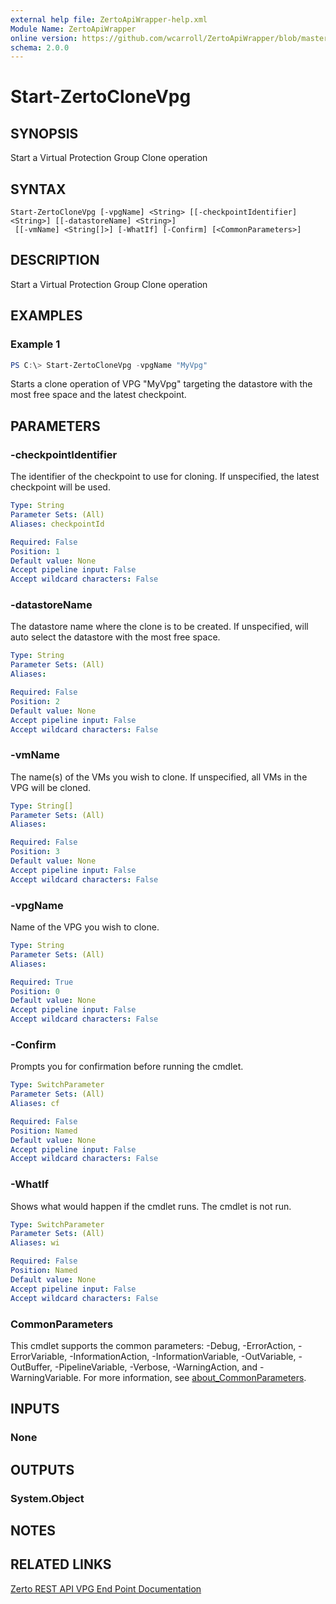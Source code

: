 ```yaml
---
external help file: ZertoApiWrapper-help.xml
Module Name: ZertoApiWrapper
online version: https://github.com/wcarroll/ZertoApiWrapper/blob/master/docs/Start-ZertoCloneVpg.md
schema: 2.0.0
---
```


# Start-ZertoCloneVpg

## SYNOPSIS
Start a Virtual Protection Group Clone operation

## SYNTAX

```
Start-ZertoCloneVpg [-vpgName] <String> [[-checkpointIdentifier] <String>] [[-datastoreName] <String>]
 [[-vmName] <String[]>] [-WhatIf] [-Confirm] [<CommonParameters>]
```

## DESCRIPTION
Start a Virtual Protection Group Clone operation

## EXAMPLES

### Example 1
```powershell
PS C:\> Start-ZertoCloneVpg -vpgName "MyVpg"
```

Starts a clone operation of VPG "MyVpg" targeting the datastore with the most free space and the latest checkpoint.

## PARAMETERS

### -checkpointIdentifier
The identifier of the checkpoint to use for cloning.
If unspecified, the latest checkpoint will be used.

```yaml
Type: String
Parameter Sets: (All)
Aliases: checkpointId

Required: False
Position: 1
Default value: None
Accept pipeline input: False
Accept wildcard characters: False
```

### -datastoreName
The datastore name where the clone is to be created.
If unspecified, will auto select the datastore with the most free space.

```yaml
Type: String
Parameter Sets: (All)
Aliases:

Required: False
Position: 2
Default value: None
Accept pipeline input: False
Accept wildcard characters: False
```

### -vmName
The name(s) of the VMs you wish to clone.
If unspecified, all VMs in the VPG will be cloned.

```yaml
Type: String[]
Parameter Sets: (All)
Aliases:

Required: False
Position: 3
Default value: None
Accept pipeline input: False
Accept wildcard characters: False
```

### -vpgName
Name of the VPG you wish to clone.

```yaml
Type: String
Parameter Sets: (All)
Aliases:

Required: True
Position: 0
Default value: None
Accept pipeline input: False
Accept wildcard characters: False
```

### -Confirm
Prompts you for confirmation before running the cmdlet.

```yaml
Type: SwitchParameter
Parameter Sets: (All)
Aliases: cf

Required: False
Position: Named
Default value: None
Accept pipeline input: False
Accept wildcard characters: False
```

### -WhatIf
Shows what would happen if the cmdlet runs. The cmdlet is not run.

```yaml
Type: SwitchParameter
Parameter Sets: (All)
Aliases: wi

Required: False
Position: Named
Default value: None
Accept pipeline input: False
Accept wildcard characters: False
```

### CommonParameters
This cmdlet supports the common parameters: -Debug, -ErrorAction, -ErrorVariable, -InformationAction, -InformationVariable, -OutVariable, -OutBuffer, -PipelineVariable, -Verbose, -WarningAction, and -WarningVariable. For more information, see [about_CommonParameters](http://go.microsoft.com/fwlink/?LinkID=113216).

## INPUTS

### None
## OUTPUTS

### System.Object
## NOTES

## RELATED LINKS

[Zerto REST API VPG End Point Documentation](http://s3.amazonaws.com/zertodownload_docs/Latest/Zerto%20Virtual%20Replication%20Zerto%20Virtual%20Manager%20%28ZVM%29%20-%20vSphere%20Online%20Help/RestfulAPIs/StatusAPIs.5.100.html#)
